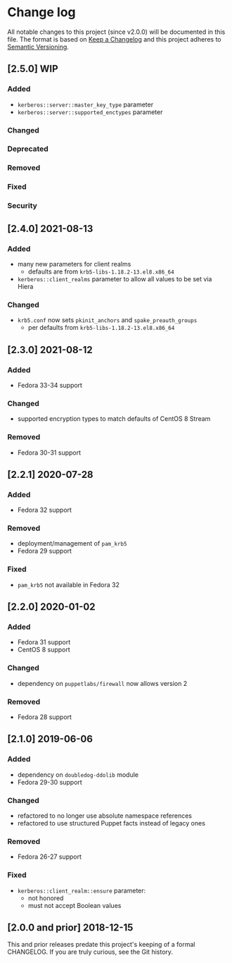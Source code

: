 <!--
This file is part of the doubledog-kerberos Puppet module.
Copyright 2018-2021 John Florian
SPDX-License-Identifier: GPL-3.0-or-later

Template

## [VERSION] WIP
### Added
### Changed
### Deprecated
### Removed
### Fixed
### Security

-->

# Change log

All notable changes to this project (since v2.0.0) will be documented in this file.  The format is based on [Keep a Changelog](http://keepachangelog.com/en/1.0.0/) and this project adheres to [Semantic Versioning](http://semver.org).

## [2.5.0] WIP
### Added
- `kerberos::server::master_key_type` parameter
- `kerberos::server::supported_enctypes` parameter
### Changed
### Deprecated
### Removed
### Fixed
### Security

## [2.4.0] 2021-08-13
### Added
- many new parameters for client realms
    - defaults are from `krb5-libs-1.18.2-13.el8.x86_64`
- `kerberos::client_realms` parameter to allow all values to be set via Hiera
### Changed
- `krb5.conf` now sets `pkinit_anchors` and `spake_preauth_groups`
    - per defaults from `krb5-libs-1.18.2-13.el8.x86_64`

## [2.3.0] 2021-08-12
### Added
- Fedora 33-34 support
### Changed
- supported encryption types to match defaults of CentOS 8 Stream
### Removed
- Fedora 30-31 support

## [2.2.1] 2020-07-28
### Added
- Fedora 32 support
### Removed
- deployment/management of `pam_krb5`
- Fedora 29 support
### Fixed
- `pam_krb5` not available in Fedora 32

## [2.2.0] 2020-01-02
### Added
- Fedora 31 support
- CentOS 8 support
### Changed
- dependency on `puppetlabs/firewall` now allows version 2
### Removed
- Fedora 28 support

## [2.1.0] 2019-06-06
### Added
- dependency on `doubledog-ddolib` module
- Fedora 29-30 support
### Changed
- refactored to no longer use absolute namespace references
- refactored to use structured Puppet facts instead of legacy ones
### Removed
- Fedora 26-27 support
### Fixed
- `kerberos::client_realm::ensure` parameter:
    - not honored
    - must not accept Boolean values

## [2.0.0 and prior] 2018-12-15

This and prior releases predate this project's keeping of a formal CHANGELOG.  If you are truly curious, see the Git history.

